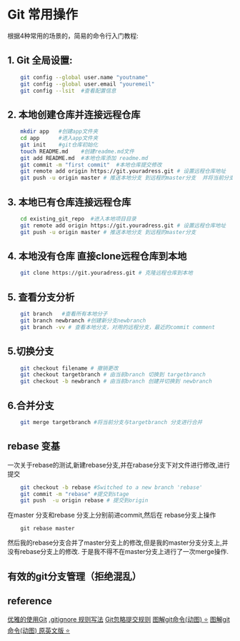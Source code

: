 Git 常用操作
===============
根据4种常用的场景的，简易的命令行入门教程:
## 1. Git 全局设置:
```bash
    git config --global user.name "youtname"
    git config --global user.email "youremeil"
    git config --lsit  #查看配置信息
```
## 2. 本地创建仓库并连接远程仓库
```bash
    mkdir app   #创建app文件夹
    cd app      #进入app文件夹
    git init    #git仓库初始化
    touch README.md    #创建readme.md文件
    git add README.md  #本地仓库添加 readme.md
    git commit -m "first commit"  #本地仓库提交修改
    git remote add origin https://git.youradress.git # 设置远程仓库地址
    git push -u origin master # 推送本地分支 到远程的master分支  并将当前分支与远程master分支进行绑定 -u
```

## 3. 本地已有仓库连接远程仓库
```bash
    cd existing_git_repo  #进入本地项目目录
    git remote add origin https://git.youradress.git # 设置远程仓库地址
    git push -u origin master # 推送本地分支 到远程的master分支
```

## 4. 本地没有仓库 直接clone远程仓库到本地
```bash
    git clone https://git.youradress.git # 克隆远程仓库到本地
```

## 5. 查看分支分析
```bash
    git branch   #查看所有本地分子
    git branch newbranch #创建新分支newbranch
    git branch -vv # 查看本地分支，对用的远程分支，最近的commit comment
```
## 5.切换分支
```bash
    git checkout filename # 撤销更改
    git checkout targetbranch # 由当前branch 切换到 targetbranch
    git checkout -b newbranch # 由当前branch 创建并切换到 newbranch
```

## 6.合并分支
```bash
    git merge targetbranch #将当前分支与targetbranch 分支进行合并
```

## rebase 变基
一次关于rebase的测试,新建rebase分支,并在rabase分支下对文件进行修改,进行提交
```bash
    git checkout -b rebase #Switched to a new branch 'rebase'
    git commit -m "rebase" #提交到stage
    git push  -u origin rebase # 提交到origin
```
在master 分支和rebase 分支上分别前进commit,然后在 rebase分支上操作
```
    git rebase master
```
然后我的rebase分支合并了master分支上的修改,但是我的master分支分支上,并没有rebase分支上的修改.
于是我不得不在master分支上进行了一次merge操作.

<!-- 最近才进一个公司,感觉公司的版本管理很有问题,
1. 版本中有一个dev分支(开发分支)和master分支(发布分支);
2. 每一个开发人员从master分出一个开发分支
3. 属性开发完成后 开发人员先自行合并到dev分支进行测试.
4. 测试通过后,开发人员自行合并到master分支进行发布. -->

## 有效的git分支管理（拒绝混乱）

## reference
[优雅的使用Git](https://www.zhihu.com/question/20866683/answer/720671116)
[.gitignore 规则写法](https://my.oschina.net/longyuan/blog/521098)
[Git忽略提交规则](https://www.cnblogs.com/kevingrace/p/5690241.html)
[图解git命令(动图) :star:](https://mp.weixin.qq.com/s/d0gxbpMmDfewD3tQfV1ZoQ)
[图解git命令(动图) 原英文版 :star:](https://dev.to/lydiahallie/cs-visualized-useful-git-commands-37p1)